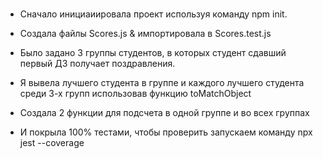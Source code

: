 #
* Сначало инициаиировала проект используя команду npm init.

* Создала файлы Scores.js & импортировала в Scores.test.js

* Было задано 3 группы студентов, в которых студент сдавший первый ДЗ получает поздравления.

* Я вывела лучшего студента в группе и каждого лучшего студента среди 3-х групп использовав функцию toMatchObject

* Создала 2 функции для подсчета в одной группе и во всех группах

* И покрыла 100% тестами, чтобы проверить запускаем команду npx jest --coverage
